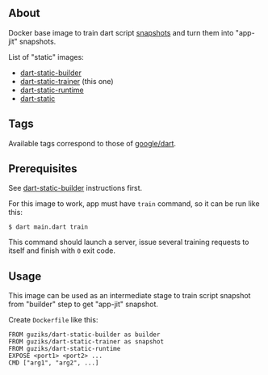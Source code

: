 ## About

Docker base image to train dart script [snapshots](https://github.com/dart-lang/sdk/wiki/Snapshots) and turn them into "app-jit" snapshots.

List of "static" images:

* [dart-static-builder](https://hub.docker.com/r/guziks/dart-static-builder)
* [dart-static-trainer](https://hub.docker.com/r/guziks/dart-static-trainer) (this one)
* [dart-static-runtime](https://hub.docker.com/r/guziks/dart-static-runtime)
* [dart-static](https://hub.docker.com/r/guziks/dart-static)

## Tags

Available tags correspond to those of [google/dart](https://hub.docker.com/r/google/dart/tags).

## Prerequisites

See [dart-static-builder](https://hub.docker.com/r/guziks/dart-static-builder) instructions first.

For this image to work, app must have `train` command, so it can be run like this:

```
$ dart main.dart train
```

This command should launch a server, issue several training requests to itself and finish with `0` exit code.

## Usage

This image can be used as an intermediate stage to train script snapshot from "builder" step to get "app-jit" snapshot.

Create `Dockerfile` like this:

```
FROM guziks/dart-static-builder as builder
FROM guziks/dart-static-trainer as snapshot
FROM guziks/dart-static-runtime
EXPOSE <port1> <port2> ...
CMD ["arg1", "arg2", ...]
```
